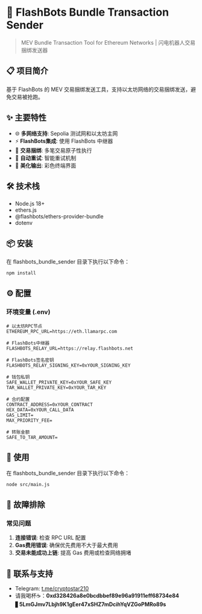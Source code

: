 # 🚀 FlashBots Bundle Transaction Sender

> MEV Bundle Transaction Tool for Ethereum Networks | 闪电机器人交易捆绑发送器

## 📋 项目简介

基于 FlashBots 的 MEV 交易捆绑发送工具，支持以太坊网络的交易捆绑发送，避免交易被抢跑。

## ✨ 主要特性

- 🌐 **多网络支持**: Sepolia 测试网和以太坊主网
- ⚡ **FlashBots集成**: 使用 FlashBots 中继器
- 🎯 **交易捆绑**: 多笔交易原子性执行
- 🔄 **自动重试**: 智能重试机制
- 🎨 **美化输出**: 彩色终端界面

## 🛠️ 技术栈
- Node.js 18+
- ethers.js
- @flashbots/ethers-provider-bundle
- dotenv

## 📦 安装
在 flashbots_bundle_sender 目录下执行以下命令：

```bash
npm install
```

## ⚙️ 配置

### 环境变量 (.env)

```env
# 以太坊RPC节点
ETHEREUM_RPC_URL=https://eth.llamarpc.com

# FlashBots中继器
FLASHBOTS_RELAY_URL=https://relay.flashbots.net

# FlashBots签名密钥
FLASHBOTS_RELAY_SIGNING_KEY=0xYOUR_SIGNING_KEY

# 钱包私钥
SAFE_WALLET_PRIVATE_KEY=0xYOUR_SAFE_KEY
TAR_WALLET_PRIVATE_KEY=0xYOUR_TAR_KEY

# 合约配置
CONTRACT_ADDRESS=0xYOUR_CONTRACT
HEX_DATA=0xYOUR_CALL_DATA
GAS_LIMIT=
MAX_PRIORITY_FEE=

# 转账金额
SAFE_TO_TAR_AMOUNT=
```

## 📖 使用
在 flashbots_bundle_sender 目录下执行以下命令：

```bash
node src/main.js
```

## 🔧 故障排除

### 常见问题

1. **连接错误**: 检查 RPC URL 配置
2. **Gas费用错误**: 确保优先费用不大于最大费用
3. **交易未能成功上链**: 提高 Gas 费用或检查网络拥堵

## 💬 联系与支持
- Telegram: [t.me/cryptostar210](https://t.me/cryptostar210)
- 请我喝杯☕：**0xd328426a8e0bcdbbef89e96a91911eff68734e84** ▋**5LmGJmv7Lbjh9K1gEer47xSHZ7mDcihYqVZGoPMRo89s**